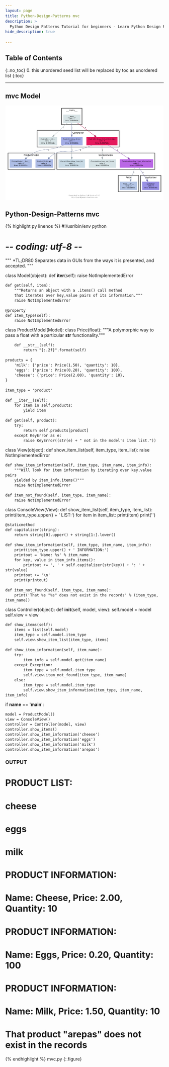 ```yaml
---
layout: page
title: Python-Design-Patterns mvc
description: >
  Python Design Patterns Tutorial for beginners - Learn Python Design Patterns in simple and easy steps starting from basic to advanced concepts with examples ...
hide_description: true

---
```


## Table of Contents
{:.no_toc}
0. this unordered seed list will be replaced by toc as unordered list
{:toc}

---

## mvc Model

![](/courses/python-fesign-patterns/structural/viz/mvc.py.png)

## Python-Design-Patterns mvc

{% highlight py linenos %}
#!/usr/bin/env python
# -*- coding: utf-8 -*-

"""
*TL;DR80
Separates data in GUIs from the ways it is presented, and accepted.
"""

class Model(object):
    def __iter__(self):
        raise NotImplementedError

    def get(self, item):
        """Returns an object with a .items() call method
        that iterates over key,value pairs of its information."""
        raise NotImplementedError

    @property
    def item_type(self):
        raise NotImplementedError

class ProductModel(Model):
    class Price(float):
        """A polymorphic way to pass a float with a particular
        __str__ functionality."""

        def __str__(self):
            return "{:.2f}".format(self)

    products = {
        'milk': {'price': Price(1.50), 'quantity': 10},
        'eggs': {'price': Price(0.20), 'quantity': 100},
        'cheese': {'price': Price(2.00), 'quantity': 10},
    }

    item_type = 'product'

    def __iter__(self):
        for item in self.products:
            yield item

    def get(self, product):
        try:
            return self.products[product]
        except KeyError as e:
            raise KeyError((str(e) + " not in the model's item list."))

class View(object):
    def show_item_list(self, item_type, item_list):
        raise NotImplementedError

    def show_item_information(self, item_type, item_name, item_info):
        """Will look for item information by iterating over key,value pairs
        yielded by item_info.items()"""
        raise NotImplementedError

    def item_not_found(self, item_type, item_name):
        raise NotImplementedError

class ConsoleView(View):
    def show_item_list(self, item_type, item_list):
        print(item_type.upper() + ' LIST:')
        for item in item_list:
            print(item)
        print('')

    @staticmethod
    def capitalizer(string):
        return string[0].upper() + string[1:].lower()

    def show_item_information(self, item_type, item_name, item_info):
        print(item_type.upper() + ' INFORMATION:')
        printout = 'Name: %s' % item_name
        for key, value in item_info.items():
            printout += ', ' + self.capitalizer(str(key)) + ': ' + str(value)
        printout += '\n'
        print(printout)

    def item_not_found(self, item_type, item_name):
        print('That %s "%s" does not exist in the records' % (item_type, item_name))

class Controller(object):
    def __init__(self, model, view):
        self.model = model
        self.view = view

    def show_items(self):
        items = list(self.model)
        item_type = self.model.item_type
        self.view.show_item_list(item_type, items)

    def show_item_information(self, item_name):
        try:
            item_info = self.model.get(item_name)
        except Exception:
            item_type = self.model.item_type
            self.view.item_not_found(item_type, item_name)
        else:
            item_type = self.model.item_type
            self.view.show_item_information(item_type, item_name, item_info)

if __name__ == '__main__':

    model = ProductModel()
    view = ConsoleView()
    controller = Controller(model, view)
    controller.show_items()
    controller.show_item_information('cheese')
    controller.show_item_information('eggs')
    controller.show_item_information('milk')
    controller.show_item_information('arepas')

### OUTPUT ###
# PRODUCT LIST:
# cheese
# eggs
# milk
#
# PRODUCT INFORMATION:
# Name: Cheese, Price: 2.00, Quantity: 10
#
# PRODUCT INFORMATION:
# Name: Eggs, Price: 0.20, Quantity: 100
#
# PRODUCT INFORMATION:
# Name: Milk, Price: 1.50, Quantity: 10
#
# That product "arepas" does not exist in the records
{% endhighlight %}
mvc.py
{:.figure}
